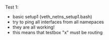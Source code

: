 
Test 1:
- basic setup1 (veth_netns_setup1.bash)
- try to ping all interfaces from all namepaces
- they are all working!
- this means that testbox "x" must be routing


